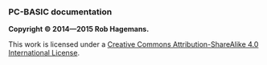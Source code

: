 ### PC-BASIC documentation ###

**Copyright © 2014—2015 Rob Hagemans.**

This work is licensed under a
[Creative Commons Attribution-ShareAlike 4.0 International License](http://creativecommons.org/licenses/by-sa/4.0/legalcode).

